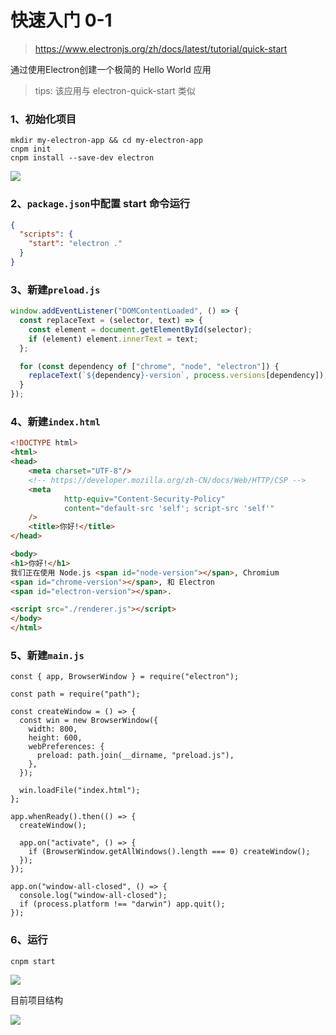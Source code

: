 # 快速入门 0-1

> https://www.electronjs.org/zh/docs/latest/tutorial/quick-start

通过使用Electron创建一个极简的 Hello World 应用

> tips: 该应用与 electron-quick-start 类似

### 1、初始化项目

```shell
mkdir my-electron-app && cd my-electron-app
cnpm init
cnpm install --save-dev electron
```

![](images/my-electron-app-01.png)

### 2、`package.json`中配置 start 命令运行

```json
{
  "scripts": {
    "start": "electron ."
  }
}
```

### 3、新建`preload.js`

```js
window.addEventListener("DOMContentLoaded", () => {
  const replaceText = (selector, text) => {
    const element = document.getElementById(selector);
    if (element) element.innerText = text;
  };

  for (const dependency of ["chrome", "node", "electron"]) {
    replaceText(`${dependency}-version`, process.versions[dependency]);
  }
});
```

### 4、新建`index.html`

```html
<!DOCTYPE html>
<html>
<head>
    <meta charset="UTF-8"/>
    <!-- https://developer.mozilla.org/zh-CN/docs/Web/HTTP/CSP -->
    <meta
            http-equiv="Content-Security-Policy"
            content="default-src 'self'; script-src 'self'"
    />
    <title>你好!</title>
</head>

<body>
<h1>你好!</h1>
我们正在使用 Node.js <span id="node-version"></span>, Chromium
<span id="chrome-version"></span>, 和 Electron
<span id="electron-version"></span>.

<script src="./renderer.js"></script>
</body>
</html>
```

### 5、新建`main.js`

```
const { app, BrowserWindow } = require("electron");

const path = require("path");

const createWindow = () => {
  const win = new BrowserWindow({
    width: 800,
    height: 600,
    webPreferences: {
      preload: path.join(__dirname, "preload.js"),
    },
  });

  win.loadFile("index.html");
};

app.whenReady().then(() => {
  createWindow();

  app.on("activate", () => {
    if (BrowserWindow.getAllWindows().length === 0) createWindow();
  });
});

app.on("window-all-closed", () => {
  console.log("window-all-closed");
  if (process.platform !== "darwin") app.quit();
});
```

### 6、运行

```shell
cnpm start
```

![](images/my-electron-app-02.png)

目前项目结构

![](images/my-electron-app-03.png)
